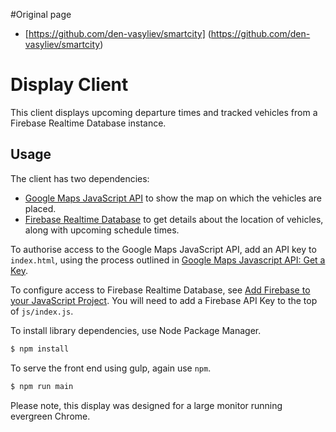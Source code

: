 #Original page

* [https://github.com/den-vasyliev/smartcity] (https://github.com/den-vasyliev/smartcity)

# Display Client

This client displays upcoming departure times and tracked vehicles
from a Firebase Realtime Database instance. 

## Usage

The client has two dependencies:

* [Google Maps JavaScript API](https://developers.google.com/maps/documentation/javascript)
to show the map on which the vehicles are placed.
* [Firebase Realtime Database](https://firebase.google.com/docs/database/) to
get details about the location of vehicles, along with upcoming schedule times.

To authorise access to the Google Maps JavaScript API, add an API key to
`index.html`, using the process outlined in
[Google Maps Javascript API: Get a Key](https://developers.google.com/maps/documentation/javascript/get-api-key).

To configure access to Firebase Realtime Database, see 
[Add Firebase to your JavaScript Project](https://firebase.google.com/docs/web/setup). You will need to add
a Firebase API Key to the top of `js/index.js`.

To install library dependencies, use Node Package Manager.

```bash
$ npm install
```

To serve the front end using gulp, again use `npm`.

```bash
$ npm run main
```

Please note, this display was designed for a large monitor running evergreen
Chrome.